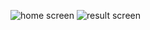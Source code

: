 ![home screen](https://github.com/sannareth/MIT-Mobile-Application/assets/158135857/ae749703-ae03-4dab-add8-cf00c6bb1157)
![result screen](https://github.com/sannareth/MIT-Mobile-Application/assets/158135857/a33c094d-28fc-4d02-85aa-782124a59601)
